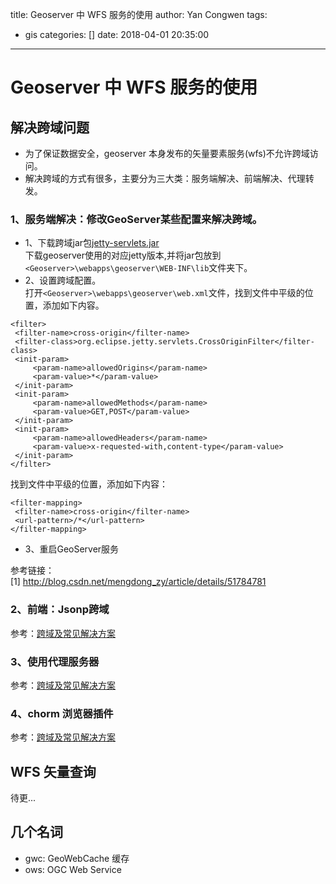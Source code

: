 title: Geoserver 中 WFS 服务的使用
author: Yan Congwen
tags:
  - gis
categories: []
date: 2018-04-01 20:35:00
---
# Geoserver 中 WFS 服务的使用

## 解决跨域问题
- 为了保证数据安全，geoserver 本身发布的矢量要素服务(wfs)不允许跨域访问。
- 解决跨域的方式有很多，主要分为三大类：服务端解决、前端解决、代理转发。

### 1、服务端解决：修改GeoServer某些配置来解决跨域。
- 1、下载跨域jar包[jetty-servlets.jar](http://central.maven.org/maven2/org/eclipse/jetty/jetty-servlets/)\
下载geoserver使用的对应jetty版本,并将jar包放到 `<Geoserver>\webapps\geoserver\WEB-INF\lib`文件夹下。
- 2、设置跨域配置。\
打开`<Geoserver>\webapps\geoserver\web.xml`文件，找到文件中<filter>平级的位置，添加如下内容。
```
<filter>    
 <filter-name>cross-origin</filter-name>    
 <filter-class>org.eclipse.jetty.servlets.CrossOriginFilter</filter-class>    
 <init-param>    
     <param-name>allowedOrigins</param-name>    
     <param-value>*</param-value>    
 </init-param>    
 <init-param>    
     <param-name>allowedMethods</param-name>    
     <param-value>GET,POST</param-value>    
 </init-param>    
 <init-param>    
     <param-name>allowedHeaders</param-name>    
     <param-value>x-requested-with,content-type</param-value>    
 </init-param>    
</filter>  
```
找到文件中<filter-mapping>平级的位置，添加如下内容：
```
<filter-mapping>    
 <filter-name>cross-origin</filter-name>    
 <url-pattern>/*</url-pattern>    
</filter-mapping>  
```
- 3、重启GeoServer服务

参考链接：  
[1] http://blog.csdn.net/mengdong_zy/article/details/51784781

### 2、前端：Jsonp跨域
参考：[跨域及常见解决方案](webdev_summary/跨域及常见解决方案)
### 3、使用代理服务器
参考：[跨域及常见解决方案](webdev_summary/跨域及常见解决方案)
### 4、chorm 浏览器插件
参考：[跨域及常见解决方案](webdev_summary/跨域及常见解决方案)

## WFS 矢量查询
待更...

## 几个名词
- gwc: GeoWebCache 缓存
- ows: OGC Web Service
